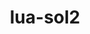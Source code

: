 ---
title: "lua-sol2"
layout: cache
categories: [package, develop]
meta: {"versions": ["3.2.3"], "compilers": ["cce@=15.0.1", "gcc@=11.1.0"], "oss": ["rhel8", "ubuntu20.04"], "platforms": ["linux"], "targets": ["x86_64_v3", "zen4"], "stacks": ["e4s", "e4s-cray-rhel", "root"], "num_specs": 6, "num_specs_by_stack": {"e4s-cray-rhel": 2, "root": 6, "e4s": 4}}
spec_details: [{"hash": "26nhlqhuvb2pwj4qdetngx2lncfg3z5l", "compiler": "cce@=15.0.1", "versions": ["3.2.3"], "os": "rhel8", "platform": "linux", "target": "zen4", "variants": ["build_system=cmake", "build_type=Release", "generator=make", "~ipo"], "stacks": ["e4s-cray-rhel", "root"], "size": "-", "tarball": "https://binaries.spack.io/develop/build_cache/linux-rhel8-zen4/cce-15.0.1/lua-sol2-3.2.3/linux-rhel8-zen4-cce-15.0.1-lua-sol2-3.2.3-26nhlqhuvb2pwj4qdetngx2lncfg3z5l.spack"}, {"hash": "vdmozbrw6qbhlmzb73thh7cl25e2q32x", "compiler": "cce@=15.0.1", "versions": ["3.2.3"], "os": "rhel8", "platform": "linux", "target": "zen4", "variants": ["build_system=cmake", "build_type=Release", "generator=make", "~ipo"], "stacks": ["e4s-cray-rhel", "root"], "size": "-", "tarball": "https://binaries.spack.io/develop/build_cache/linux-rhel8-zen4/cce-15.0.1/lua-sol2-3.2.3/linux-rhel8-zen4-cce-15.0.1-lua-sol2-3.2.3-vdmozbrw6qbhlmzb73thh7cl25e2q32x.spack"}, {"hash": "lp7jzmw4lmfvae2vwbe5njgknkjczbqt", "compiler": "gcc@=11.1.0", "versions": ["3.2.3"], "os": "ubuntu20.04", "platform": "linux", "target": "x86_64_v3", "variants": ["build_system=cmake", "build_type=Release", "generator=make", "~ipo"], "stacks": ["e4s", "root"], "size": "-", "tarball": "https://binaries.spack.io/develop/build_cache/linux-ubuntu20.04-x86_64_v3/gcc-11.1.0/lua-sol2-3.2.3/linux-ubuntu20.04-x86_64_v3-gcc-11.1.0-lua-sol2-3.2.3-lp7jzmw4lmfvae2vwbe5njgknkjczbqt.spack"}, {"hash": "kysbimrfud2w6xttnqtkbqrwiogpmbta", "compiler": "gcc@=11.1.0", "versions": ["3.2.3"], "os": "ubuntu20.04", "platform": "linux", "target": "x86_64_v3", "variants": ["build_system=cmake", "build_type=Release", "generator=make", "~ipo"], "stacks": ["e4s", "root"], "size": "-", "tarball": "https://binaries.spack.io/develop/build_cache/linux-ubuntu20.04-x86_64_v3/gcc-11.1.0/lua-sol2-3.2.3/linux-ubuntu20.04-x86_64_v3-gcc-11.1.0-lua-sol2-3.2.3-kysbimrfud2w6xttnqtkbqrwiogpmbta.spack"}, {"hash": "n4c6llyxfmm2pfzfd63nd6pst7v76o5r", "compiler": "gcc@=11.1.0", "versions": ["3.2.3"], "os": "ubuntu20.04", "platform": "linux", "target": "x86_64_v3", "variants": ["build_system=cmake", "build_type=Release", "generator=make", "~ipo"], "stacks": ["e4s", "root"], "size": "-", "tarball": "https://binaries.spack.io/develop/build_cache/linux-ubuntu20.04-x86_64_v3/gcc-11.1.0/lua-sol2-3.2.3/linux-ubuntu20.04-x86_64_v3-gcc-11.1.0-lua-sol2-3.2.3-n4c6llyxfmm2pfzfd63nd6pst7v76o5r.spack"}, {"hash": "mvsej57qmivfz567rg3kcu3dzzx2pdkj", "compiler": "gcc@=11.1.0", "versions": ["3.2.3"], "os": "ubuntu20.04", "platform": "linux", "target": "x86_64_v3", "variants": ["build_system=cmake", "build_type=Release", "generator=make", "~ipo"], "stacks": ["e4s", "root"], "size": "-", "tarball": "https://binaries.spack.io/develop/build_cache/linux-ubuntu20.04-x86_64_v3/gcc-11.1.0/lua-sol2-3.2.3/linux-ubuntu20.04-x86_64_v3-gcc-11.1.0-lua-sol2-3.2.3-mvsej57qmivfz567rg3kcu3dzzx2pdkj.spack"}]
---